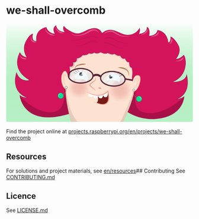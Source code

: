 # we-shall-overcomb
![we-shall-overcomb](/en/images/banner.png)

Find the project online at [projects.raspberrypi.org/en/projects/we-shall-overcomb](https://projects.raspberrypi.org/en/projects/we-shall-overcomb)

## Resources
For solutions and project materials, see [en/resources](https://github.com/raspberrypilearning/we-shall-overcomb/tree/master/en/resources)## Contributing
See [CONTRIBUTING.md](CONTRIBUTING.md)
## Licence
 See [LICENSE.md](LICENSE.md)